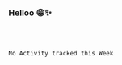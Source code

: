 ### Helloo 😁✨

<!-- <img align="left" alt="GIF" height="300px" src="https://github.com/UdithaIshan/UdithaIshan/blob/master/assets/giphy.gif" />-->
<br>
<br>

<!--START_SECTION:waka-->
```text
No Activity tracked this Week
```
<!--END_SECTION:waka-->

<!--

Here are some ideas to get you started:

- 🔭 I’m currently working on ...
- 🌱 I’m currently learning ...
- 👯 I’m looking to collaborate on ...
- 🤔 I’m looking for help with ...
- 💬 Ask me about ...
- 📫 How to reach me: ...
- 😄 Pronouns: ...
- ⚡ Fun fact: ...
-->

<!--## My stats 📊-->
<!-- [![Top Langs](https://github-readme-stats.vercel.app/api/top-langs/?username=UdithaIshan&show_icons=true)](https://github.com/anuraghazra/github-readme-stats) -->

<!--[![Top Langs](https://github-readme-stats.vercel.app/api/top-langs/?username=UdithaIshan&exclude_repo=Todo-WebApp&layout=compact)](https://github.com/UdithaIshan/github-readme-stats)-->
<!--[![Anurag's github stats](https://github-readme-stats.vercel.app/api?username=UdithaIshan&show_icons=true)](https://github.com/UdithaIshan/github-readme-stats)-->
<!--#### Stats:chart_with_upwards_trend: 
[![Anurag's github stats](https://github-readme-stats.vercel.app/api?username=UdithaIshan&show_icons=true)](https://github.com/anuraghazra/github-readme-stats)-->

<br>
<br>


<!--
- 🔭 I’m currently working on [Sindu Music Player](https://github.com/UdithaIshan/sindu) 🎶 -->
<br><br><br> 

<!-- ![](https://komarev.com/ghpvc/?username=UdithaIshan&style=plastic&color=blueviolet) -->
